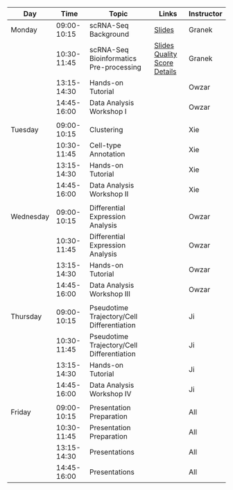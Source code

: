 | Day       |        Time | Topic                                      | Links                                                                                                       | Instructor |
|-----------|-------------|--------------------------------------------|-------------------------------------------------------------------------------------------------------------|------------|
| Monday    | 09:00-10:15 | scRNA-Seq Background                       | [Slides](biology/scrna_background_day6_s1.pdf)                                                              | Granek     |
|           | 10:30-11:45 | scRNA-Seq Bioinformatics Pre-processing    | [Slides](biology/scrna_bioinformatics_day6_s2.pdf) <br> [Quality Score Details](biology/quality_scores.md)  | Granek     |
|           | 13:15-14:30 | Hands-on Tutorial                          |                                                                                                             | Owzar      |
|           | 14:45-16:00 | Data Analysis Workshop I                   |                                                                                                             | Owzar      |
|           |             |                                            |                                                                                                             |            |
| Tuesday   | 09:00-10:15 | Clustering                                 |                                                                                                             | Xie        |
|           | 10:30-11:45 | Cell-type Annotation                       |                                                                                                             | Xie        |
|           | 13:15-14:30 | Hands-on Tutorial                          |                                                                                                             | Xie        |
|           | 14:45-16:00 | Data Analysis Workshop II                  |                                                                                                             | Xie        |
|           |             |                                            |                                                                                                             |            |
| Wednesday | 09:00-10:15 | Differential Expression Analysis           |                                                                                                             | Owzar      |
|           | 10:30-11:45 | Differential Expression Analysis           |                                                                                                             | Owzar      |
|           | 13:15-14:30 | Hands-on Tutorial                          |                                                                                                             | Owzar      |
|           | 14:45-16:00 | Data Analysis Workshop III                 |                                                                                                             | Owzar      |
|           |             |                                            |                                                                                                             |            |
| Thursday  | 09:00-10:15 | Pseudotime Trajectory/Cell Differentiation |                                                                                                             | Ji         |
|           | 10:30-11:45 | Pseudotime Trajectory/Cell Differentiation |                                                                                                             | Ji         |
|           | 13:15-14:30 | Hands-on Tutorial                          |                                                                                                             | Ji         |
|           | 14:45-16:00 | Data Analysis Workshop IV                  |                                                                                                             | Ji         |
|           |             |                                            |                                                                                                             |            |
| Friday    | 09:00-10:15 | Presentation Preparation                   |                                                                                                             | All        |
|           | 10:30-11:45 | Presentation Preparation                   |                                                                                                             | All        |
|           | 13:15-14:30 | Presentations                              |                                                                                                             | All        |
|           | 14:45-16:00 | Presentations                              |                                                                                                             | All        |



























         
